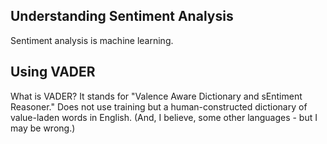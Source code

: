## Understanding Sentiment Analysis
Sentiment analysis is machine learning.

## Using VADER
What is VADER? It stands for "Valence Aware Dictionary and sEntiment Reasoner." Does not use training but a human-constructed dictionary of value-laden words in English. (And, I believe, some other languages - but I may be wrong.)
